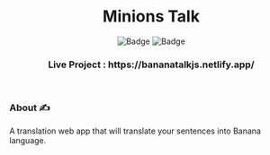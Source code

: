 <h1 align="center">
           Minions Talk 
</h1>

<div align="center">

![Badge](https://img.shields.io/badge/Tech_Stack-VanillaJS-yellow)  ![Badge](https://img.shields.io/badge/NeogCamp-MarkSix-cyan)

</div>

<h3 align="center">
          Live Project : https://bananatalkjs.netlify.app/
</h3>
<br />



### About ✍️
 A translation web app that will translate your sentences into Banana language.
  

